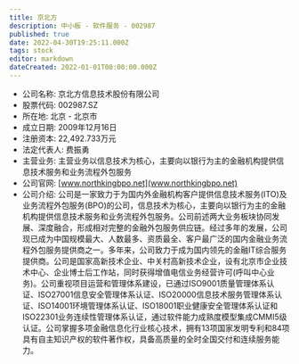 ```yaml
---
title: 京北方
description: 中小板 - 软件服务 - 002987
published: true
date: 2022-04-30T19:25:11.000Z
tags: stock
editor: markdown
dateCreated: 2022-01-01T00:00:00.000Z
---
```


- 公司名称: 京北方信息技术股份有限公司
- 股票代码: 002987.SZ
- 所在地: 北京 - 北京市
- 成立日期: 2009年12月16日
- 注册资本: 22,492.733万元
- 法定代表人: 费振勇
- 主营业务: 主营业务以信息技术为核心，主要向以银行为主的金融机构提供信息技术服务和业务流程外包服务
- 公司官网: [www.northkingbpo.net](www.northkingbpo.net)
- 公司介绍: 公司是一家致力于为国内外金融机构客户提供信息技术服务(ITO)及业务流程外包服务(BPO)的公司，信息技术为核心，主要向以银行为主的金融机构提供信息技术服务和业务流程外包服务。公司前述两大业务板块协同发展、深度融合，形成相对完整的金融外包服务供应链。经过多年的发展，公司现已成为中国规模最大、人数最多、资质最全、客户最广泛的国内金融业务流程外包服务提供商之一。多年来，公司致力于成为国内领先的金融IT综合服务提供商。公司是国家高新技术企业、中关村高新技术企业，设有北京市企业技术中心、企业博士后工作站，同时获得增值电信业务经营许可(呼叫中心业务)。公司重视项目运营和管理体系建设，已通过ISO9001质量管理体系认证、ISO27001信息安全管理体系认证、ISO20000信息技术服务管理体系认证、ISO14001环境管理体系认证、ISO18001职业健康安全管理体系认证和ISO22301业务连续性管理体系认证，通过软件能力成熟度模型集成CMMI5级认证。公司掌握多项金融信息化行业核心技术，拥有13项国家发明专利和84项具有自主知识产权的软件著作权，具备高质量的全时全国交付和连续服务能力。


